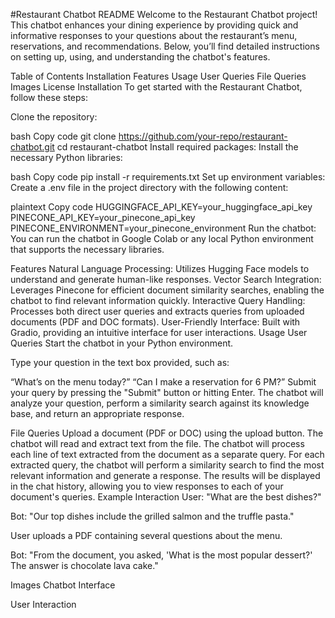 #Restaurant Chatbot README
Welcome to the Restaurant Chatbot project! This chatbot enhances your dining experience by providing quick and informative responses to your questions about the restaurant’s menu, reservations, and recommendations. Below, you’ll find detailed instructions on setting up, using, and understanding the chatbot's features.

Table of Contents
Installation
Features
Usage
User Queries
File Queries
Images
License
Installation
To get started with the Restaurant Chatbot, follow these steps:

Clone the repository:

bash
Copy code
git clone https://github.com/your-repo/restaurant-chatbot.git
cd restaurant-chatbot
Install required packages: Install the necessary Python libraries:

bash
Copy code
pip install -r requirements.txt
Set up environment variables: Create a .env file in the project directory with the following content:

plaintext
Copy code
HUGGINGFACE_API_KEY=your_huggingface_api_key
PINECONE_API_KEY=your_pinecone_api_key
PINECONE_ENVIRONMENT=your_pinecone_environment
Run the chatbot: You can run the chatbot in Google Colab or any local Python environment that supports the necessary libraries.

Features
Natural Language Processing: Utilizes Hugging Face models to understand and generate human-like responses.
Vector Search Integration: Leverages Pinecone for efficient document similarity searches, enabling the chatbot to find relevant information quickly.
Interactive Query Handling: Processes both direct user queries and extracts queries from uploaded documents (PDF and DOC formats).
User-Friendly Interface: Built with Gradio, providing an intuitive interface for user interactions.
Usage
User Queries
Start the chatbot in your Python environment.

Type your question in the text box provided, such as:

“What’s on the menu today?”
“Can I make a reservation for 6 PM?”
Submit your query by pressing the "Submit" button or hitting Enter. The chatbot will analyze your question, perform a similarity search against its knowledge base, and return an appropriate response.

File Queries
Upload a document (PDF or DOC) using the upload button. The chatbot will read and extract text from the file.
The chatbot will process each line of text extracted from the document as a separate query.
For each extracted query, the chatbot will perform a similarity search to find the most relevant information and generate a response.
The results will be displayed in the chat history, allowing you to view responses to each of your document's queries.
Example Interaction
User: "What are the best dishes?"

Bot: "Our top dishes include the grilled salmon and the truffle pasta."

User uploads a PDF containing several questions about the menu.

Bot: "From the document, you asked, 'What is the most popular dessert?' The answer is chocolate lava cake."

Images
Chatbot Interface

User Interaction
